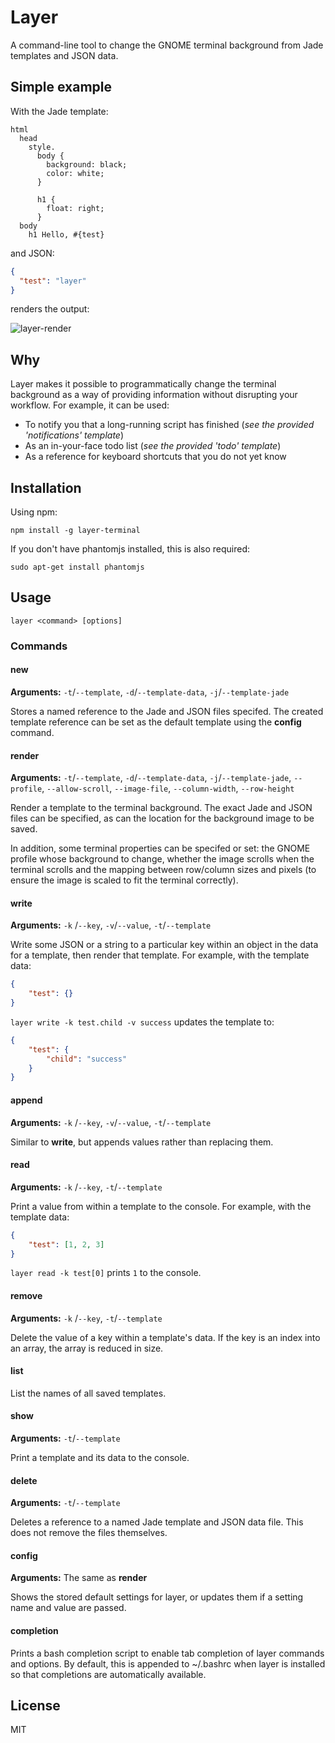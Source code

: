 # Layer

A command-line tool to change the GNOME terminal background from Jade templates
and JSON data.

## Simple example

With the Jade template:
````jade
html
  head
    style.
      body {
        background: black;
        color: white;
      }

      h1 {
        float: right;
      }
  body
    h1 Hello, #{test}
````

and JSON:
````json
{
  "test": "layer"
}
````

renders the output:

![layer-render](https://cloud.githubusercontent.com/assets/2752129/10805169/b7bc23e0-7dc3-11e5-8c7f-89b43b9c743d.png)

## Why
Layer makes it possible to programmatically change the terminal background as a
way of providing information without disrupting your workflow. For example, it
can be used:
* To notify you that a long-running script has finished (*see the provided
'notifications' template*)
* As an in-your-face todo list (*see the provided 'todo' template*)
* As a reference for keyboard shortcuts that you do not yet know

## Installation

Using npm:
```
npm install -g layer-terminal
```
If you don't have phantomjs installed, this is also required:
```
sudo apt-get install phantomjs
```

## Usage
`layer <command> [options]`
### Commands
#### new
**Arguments:** `-t`/`--template`, `-d`/`--template-data`, `-j`/`--template-jade`

Stores a named reference to the Jade and JSON files specifed. The created
template reference can be set as the default template using the **config**
command.

#### render
**Arguments:** `-t`/`--template`, `-d`/`--template-data`, `-j`/`--template-jade`,
`--profile`, `--allow-scroll`, `--image-file`, `--column-width`, `--row-height`

Render a template to the terminal background. The exact Jade and JSON files can
be specified, as can the location for the background image to be saved.

In addition, some terminal properties can be specifed or set: the GNOME profile
whose background to change, whether the image scrolls when the terminal scrolls
and the mapping between row/column sizes and pixels (to ensure the image is
scaled to fit the terminal correctly).
#### write
**Arguments:** `-k` /`--key`, `-v`/`--value`, `-t`/`--template`

Write some JSON or a string to a particular key within an object in the data
for a template, then render that template. For example, with the template data:
````json
{
    "test": {}
}
````
`layer write -k test.child -v success` updates the template to:
````json
{
    "test": {
        "child": "success"
    }
}
````
#### append
**Arguments:** `-k` /`--key`, `-v`/`--value`, `-t`/`--template`

Similar to **write**, but appends values rather than replacing them.
#### read
**Arguments:** `-k` /`--key`, `-t`/`--template`

Print a value from within a template to the console. For example, with the
template data:
````json
{
    "test": [1, 2, 3]
}
````
`layer read -k test[0]` prints `1` to the console.
#### remove
**Arguments:** `-k` /`--key`, `-t`/`--template`

Delete the value of a key within a template's data. If the key is an index into
an array, the array is reduced in size.
#### list
List the names of all saved templates.
#### show
**Arguments:** `-t`/`--template`

Print a template and its data to the console.
#### delete
**Arguments:** `-t`/`--template`

Deletes a reference to a named Jade template and JSON data file. This does not
remove the files themselves.
#### config
**Arguments:** The same as **render**

Shows the stored default settings for layer, or updates them if a setting name
and value are passed.
#### completion
Prints a bash completion script to enable tab completion of layer commands and 
options. By default, this is appended to ~/.bashrc when layer is installed so
that completions are automatically available.

## License

MIT